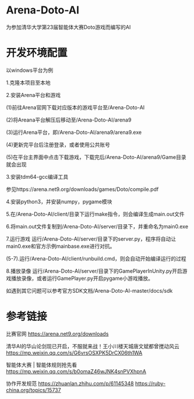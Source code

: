 # Arena-Doto-AI

为参加清华大学第23届智能体大赛Doto游戏而编写的AI



# 开发环境配置

以windows平台为例

1.克隆本项目至本地

2.安装Arena平台和游戏

(1)前往Arena官网下载对应版本的游戏平台至/Arena-Doto-AI

(2)将Areana平台解压后移动至/Arena-Doto-AI/arena9

(3)运行Arena平台，即/Arena-Doto-AI/arena9/arena9.exe

(4)更新完平台后注册登录，或者使用公共账号

(5)在平台主界面中点击下载游戏，下载完后/Arena-Doto-AI/arena9/Game目录就会出现

3.安装tdm64-gcc编译工具

参见https://arena.net9.org/downloads/games/Doto/compile.pdf

4.安装python3，并安装numpy，pygame模块

5.在/Arena-Doto-AI/client/目录下运行make指令，则会编译生成main.out文件

6.将main.out文件复制到/Arena-Doto-AI/server/目录下，并重命名为main0.exe

7.运行游戏 运行/Arena-Doto-AI/server/目录下的server.py，程序将自动让main0.exe和官方示例mainbase.exe进行对抗。

(5-7).运行/Arena-Doto-AI/client/runbuild.cmd，则会自动开始编译运行的过程

8.播放录像 运行/Arena-Doto-AI/server/目录下的GamePlayerInUnity.py开启游戏播放录像，或者运行GamePlayer.py开启pygame小游戏播放。



如遇到其它问题可以参考官方SDK文档/Arena-Doto-AI-master/docs/sdk

# 参考链接

比赛官网
https://arena.net9.org/downloads

清华AI的华山论剑现已开启，不服就来战！王小川楼天城唐文斌都曾搅动风云
https://mp.weixin.qq.com/s/G6vrsOSXPK5DrCX06th1WA

智能体大赛 | 智能体规则抢先看
https://mp.weixin.qq.com/s/b0omaZ46wJNK4snPVXhpnA

协作开发规范
https://zhuanlan.zhihu.com/p/61145348
https://ruby-china.org/topics/15737
